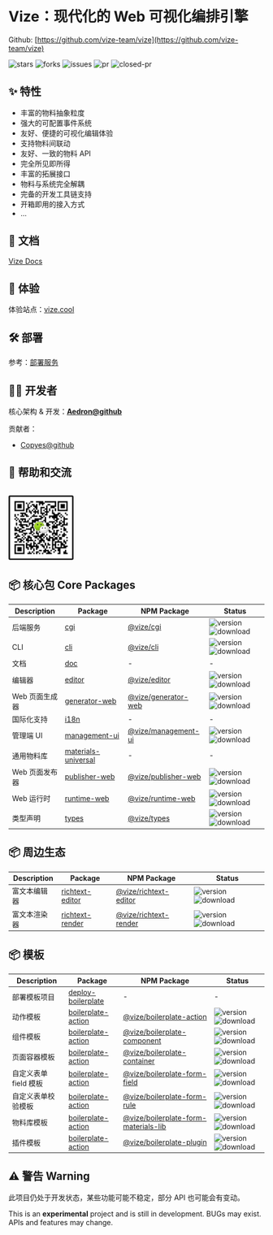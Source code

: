 # Vize：现代化的 Web 可视化编排引擎

Github: [https://github.com/vize-team/vize](https://github.com/vize-team/vize)

![stars] ![forks] ![issues] ![pr] ![closed-pr]

## ✨ 特性

- 丰富的物料抽象粒度
- 强大的可配置事件系统
- 友好、便捷的可视化编辑体验
- 支持物料间联动
- 友好、一致的物料 API
- 完全所见即所得
- 丰富的拓展接口
- 物料与系统完全解耦
- 完备的开发工具链支持
- 开箱即用的接入方式
- ...

## 📖 文档

[Vize Docs](https://vize-team.github.io/)

## 🤟 体验

体验站点：[vize.cool](https://vize.cool)

## 🛠 部署

参考：[部署服务](https://vize-team.github.io/deploy/intro.html)

## 👨‍💻 开发者

核心架构 & 开发：**[Aedron@github](https://github.com/Aedron)**

贡献者：

- [Copyes@github](https://github.com/Copyes)

## 🙌 帮助和交流

<img src="./packages/doc/src/welcome/wechat.jpg" class="zoom" alt="Preview" style="width:128px;height:auto;border-radius:3px;margin-top:14px;"/>

## 📦 核心包 Core Packages

| Description    | Package                                                                                           | NPM Package                                                              | Status                                                                                                                      |
| -------------- | ------------------------------------------------------------------------------------------------- | ------------------------------------------------------------------------ | --------------------------------------------------------------------------------------------------------------------------- |
| 后端服务       | [cgi](https://github.com/vize-team/vize/tree/master/packages/cgi)                                 | [@vize/cgi](https://www.npmjs.com/package/@vize/cgi)                     | ![version](https://img.shields.io/npm/v/@vize/cgi) ![download](https://img.shields.io/npm/dw/@vize/cgi)                     |
| CLI            | [cli](https://github.com/vize-team/vize/tree/master/packages/cli)                                 | [@vize/cli](https://www.npmjs.com/package/@vize/cli)                     | ![version](https://img.shields.io/npm/v/@vize/cli) ![download](https://img.shields.io/npm/dw/@vize/cli)                     |
| 文档           | [doc](https://github.com/vize-team/vize/tree/master/packages/doc)                                 | -                                                                        | -                                                                                                                           |
| 编辑器         | [editor](https://github.com/vize-team/vize/tree/master/packages/editor)                           | [@vize/editor](https://www.npmjs.com/package/@vize/editor)               | ![version](https://img.shields.io/npm/v/@vize/editor) ![download](https://img.shields.io/npm/dw/@vize/editor)               |
| Web 页面生成器 | [generator-web](https://github.com/vize-team/vize/tree/master/packages/generator-web)             | [@vize/generator-web](https://www.npmjs.com/package/@vize/generator-web) | ![version](https://img.shields.io/npm/v/@vize/generator-web) ![download](https://img.shields.io/npm/dw/@vize/generator-web) |
| 国际化支持     | [i18n](https://github.com/vize-team/vize/tree/master/packages/i18n)                               | -                                                                        | -                                                                                                                           |
| 管理端 UI      | [management-ui](https://github.com/vize-team/vize/tree/master/packages/management-ui)             | [@vize/management-ui](https://www.npmjs.com/package/@vize/management-ui) | ![version](https://img.shields.io/npm/v/@vize/management-ui) ![download](https://img.shields.io/npm/dw/@vize/management-ui) |
| 通用物料库     | [materials-universal](https://github.com/vize-team/vize/tree/master/packages/materials-universal) | -                                                                        | -                                                                                                                           |
| Web 页面发布器 | [publisher-web](https://github.com/vize-team/vize/tree/master/packages/publisher-web)             | [@vize/publisher-web](https://www.npmjs.com/package/@vize/publisher-web) | ![version](https://img.shields.io/npm/v/@vize/publisher-web) ![download](https://img.shields.io/npm/dw/@vize/publisher-web) |
| Web 运行时     | [runtime-web](https://github.com/vize-team/vize/tree/master/packages/runtime-web)                 | [@vize/runtime-web](https://www.npmjs.com/package/@vize/runtime-web)     | ![version](https://img.shields.io/npm/v/@vize/runtime-web) ![download](https://img.shields.io/npm/dw/@vize/runtime-web)     |
| 类型声明       | [types](https://github.com/vize-team/vize/tree/master/packages/types)                             | [@vize/types](https://www.npmjs.com/package/@vize/types)                 | ![version](https://img.shields.io/npm/v/@vize/types) ![download](https://img.shields.io/npm/dw/@vize/types)                 |

## 📦 周边生态

| Description  | Package                                                                                       | NPM Package                                                                  | Status                                                                                                                          |
| ------------ | --------------------------------------------------------------------------------------------- | ---------------------------------------------------------------------------- | ------------------------------------------------------------------------------------------------------------------------------- |
| 富文本编辑器 | [richtext-editor](https://github.com/vize-team/components/tree/main/packages/richtext-editor) | [@vize/richtext-editor](https://www.npmjs.com/package/@vize/richtext-editor) | ![version](https://img.shields.io/npm/v/@vize/richtext-editor) ![download](https://img.shields.io/npm/dw/@vize/richtext-editor) |
| 富文本渲染器 | [richtext-render](https://github.com/vize-team/components/tree/main/packages/richtext-render) | [@vize/richtext-render](https://www.npmjs.com/package/@vize/richtext-render) | ![version](https://img.shields.io/npm/v/@vize/richtext-render) ![download](https://img.shields.io/npm/dw/@vize/richtext-render) |

## 📦 模板

| Description           | Package                                                                                                      | NPM Package                                                                                           | Status                                                                                                                                              |
| --------------------- | ------------------------------------------------------------------------------------------------------------ | ----------------------------------------------------------------------------------------------------- | --------------------------------------------------------------------------------------------------------------------------------------------------- |
| 部署模板项目          | [deploy-boilerplate](https://github.com/vize-team/vize-deploy-boilerplate)                                   | -                                                                                                     | -                                                                                                                                                   |
| 动作模板              | [boilerplate-action](https://github.com/vize-team/boilerplates/tree/main/packages/boilerplate-action)        | [@vize/boilerplate-action](https://www.npmjs.com/package/@vize/boilerplate-action)                    | ![version](https://img.shields.io/npm/v/@vize/boilerplate-action) ![download](https://img.shields.io/npm/dw/@vize/boilerplate-action)               |
| 组件模板              | [boilerplate-action](https://github.com/vize-team/boilerplates/tree/main/packages/boilerplate-component)     | [@vize/boilerplate-component](https://www.npmjs.com/package/@vize/boilerplate-component)              | ![version](https://img.shields.io/npm/v/@vize/boilerplate-component) ![download](https://img.shields.io/npm/dw/@vize/boilerplate-component)         |
| 页面容器模板          | [boilerplate-action](https://github.com/vize-team/boilerplates/tree/main/packages/boilerplate-container)     | [@vize/boilerplate-container](https://www.npmjs.com/package/@vize/boilerplate-container)              | ![version](https://img.shields.io/npm/v/@vize/boilerplate-container) ![download](https://img.shields.io/npm/dw/@vize/boilerplate-container)         |
| 自定义表单 field 模板 | [boilerplate-action](https://github.com/vize-team/boilerplates/tree/main/packages/boilerplate-form-field)    | [@vize/boilerplate-form-field](https://www.npmjs.com/package/@vize/boilerplate-form-field)            | ![version](https://img.shields.io/npm/v/@vize/boilerplate-form-field) ![download](https://img.shields.io/npm/dw/@vize/boilerplate-form-field)       |
| 自定义表单校验模板    | [boilerplate-action](https://github.com/vize-team/boilerplates/tree/main/packages/boilerplate-form-rule)     | [@vize/boilerplate-form-rule](https://www.npmjs.com/package/@vize/boilerplate-form-rule)              | ![version](https://img.shields.io/npm/v/@vize/boilerplate-form-rule) ![download](https://img.shields.io/npm/dw/@vize/boilerplate-form-rule)         |
| 物料库模板            | [boilerplate-action](https://github.com/vize-team/boilerplates/tree/main/packages/boilerplate-materials-lib) | [@vize/boilerplate-form-materials-lib](https://www.npmjs.com/package/@vize/boilerplate-materials-lib) | ![version](https://img.shields.io/npm/v/@vize/boilerplate-materials-lib) ![download](https://img.shields.io/npm/dw/@vize/boilerplate-materials-lib) |
| 插件模板              | [boilerplate-action](https://github.com/vize-team/boilerplates/tree/main/packages/boilerplate-plugin)        | [@vize/boilerplate-plugin](https://www.npmjs.com/package/@vize/boilerplate-plugin)                    | ![version](https://img.shields.io/npm/v/@vize/boilerplate-plugin) ![download](https://img.shields.io/npm/dw/@vize/boilerplate-plugin)               |

[stars]: https://img.shields.io/github/stars/vize-team/vize?style=social&label=Stars&style=plastic
[forks]: https://img.shields.io/github/forks/vize-team/vize?style=social&label=Forks&style=plastic
[issues]: https://img.shields.io/github/issues/vize-team/vize?style=social&label=Issues&style=plastic
[pr]: https://img.shields.io/github/issues-pr/vize-team/vize?style=social&label=PullRequests&style=plastic
[closed-pr]: https://img.shields.io/github/issues-pr-closed/vize-team/vize?style=social&label=PullRequests&style=plastic

## ⚠️ 警告 Warning

此项目仍处于开发状态，某些功能可能不稳定，部分 API 也可能会有变动。

This is an **experimental** project and is still in development. BUGs may exist. APIs and features may change.
